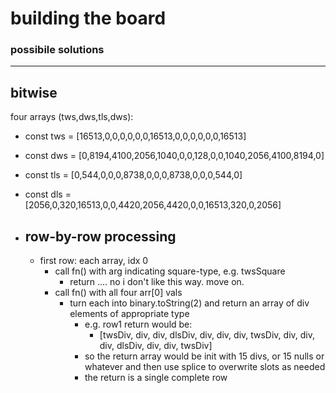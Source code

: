 
# building the board
### possibile solutions
---------------   

## bitwise  
four arrays (tws,dws,tls,dws):   
- const tws = [16513,0,0,0,0,0,0,16513,0,0,0,0,0,0,16513]
- const dws = [0,8194,4100,2056,1040,0,0,128,0,0,1040,2056,4100,8194,0]
- const tls = [0,544,0,0,0,8738,0,0,0,8738,0,0,0,544,0]
- const dls = [2056,0,320,16513,0,0,4420,2056,4420,0,0,16513,320,0,2056]


- ## row-by-row processing   
  - first row: each array, idx 0
    - call fn() with arg indicating square-type, e.g. twsSquare
      - return .... no i don't like this way. move on.
    - call fn() with all four arr[0] vals
      - turn each into binary.toString(2) and return an array of div elements of appropriate type 
        - e.g. row1 return would be:
          - [twsDiv, div, div, dlsDiv, div, div, div, twsDiv, div, div, div, dlsDiv, div, div, twsDiv]
        - so the return array would be init with 15 divs, or 15 nulls or whatever and then use splice to overwrite slots as needed
        - the return is a single complete row